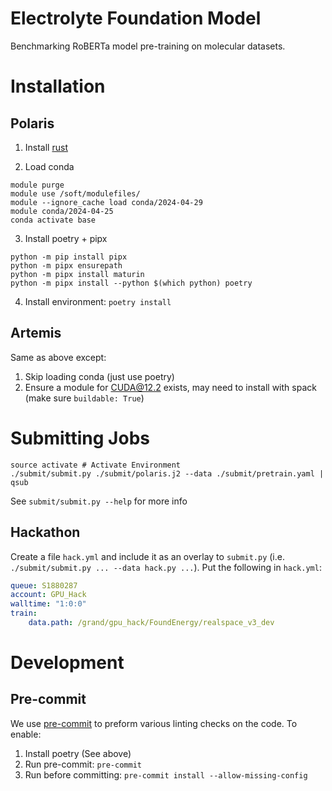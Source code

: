 # Electrolyte Foundation Model
Benchmarking RoBERTa model pre-training on molecular datasets.

# Installation

## Polaris

1. Install [rust](https://www.rust-lang.org/tools/install)

2. Load conda
```shell
module purge
module use /soft/modulefiles/
module --ignore_cache load conda/2024-04-29
module conda/2024-04-25
conda activate base
```

3. Install poetry + pipx
```shell
python -m pip install pipx
python -m pipx ensurepath
python -m pipx install maturin
python -m pipx install --python $(which python) poetry
```

4. Install environment: `poetry install`

## Artemis

Same as above except:
1. Skip loading conda (just use poetry)
2. Ensure a module for CUDA@12.2 exists, may need to install with spack (make sure `buildable: True`)

# Submitting Jobs

```shell
source activate # Activate Environment
./submit/submit.py ./submit/polaris.j2 --data ./submit/pretrain.yaml | qsub
```

See `submit/submit.py --help` for more info

## Hackathon

Create a file `hack.yml` and include it as an overlay to `submit.py` (i.e. `./submit/submit.py ... --data hack.py ...`).
Put the following in `hack.yml`:
```yaml
queue: S1880287
account: GPU_Hack
walltime: "1:0:0"
train:
    data.path: /grand/gpu_hack/FoundEnergy/realspace_v3_dev
```

# Development

## Pre-commit

We use [pre-commit](https://pre-commit.com) to preform various linting checks on the code. To enable:

1. Install poetry (See above)
2. Run pre-commit: `pre-commit`
3. Run before committing: `pre-commit install --allow-missing-config`
